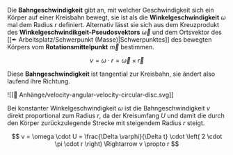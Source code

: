 Die **Bahngeschwindigkeit** gibt an, mit welcher Geschwindigkeit sich ein Körper auf einer Kreisbahn bewegt, sie ist als die **Winkelgeschwindigkeit** $\omega$ mal dem Radius $r$ definiert. Alternativ lässt sie sich aus dem Kreuzprodukt des **Winkelgeschwindikgeit-Pseudosvektors** $\vec{\omega}$ und dem Ortsvektor des [[✒ Arbeitsplatz/Schwerpunkt (Masse)|Schwerpunktes]] des bewegten Körpers vom **Rotationsmittelpunkt** $\vec{m}$ bestimmen.

$$
v = \omega \cdot r = \vec{\omega} \times \vec{r}
$$

Diese **Bahngeschwindigkeit** ist tangential zur Kreisbahn, sie ändert also laufend ihre Richtung.

![[📎 Anhänge/velocity-angular-velocity-circular-disc.svg]]

Bei konstanter Winkelgeschwindigkeit $\omega$ ist die Bahngeschwindigkeit $v$ direkt proportional zum Radius $r$, da der Kreisumfang $U$ und damit die durch den Körper zurückzulegende Strecke mit steigendem Radius $r$ steigt.

$$
v = \omega \cdot U = \frac{\Delta \varphi}{\Delta t} \cdot \left( 2 \cdot \pi \cdot r \right) \Rightarrow
v \propto r
$$